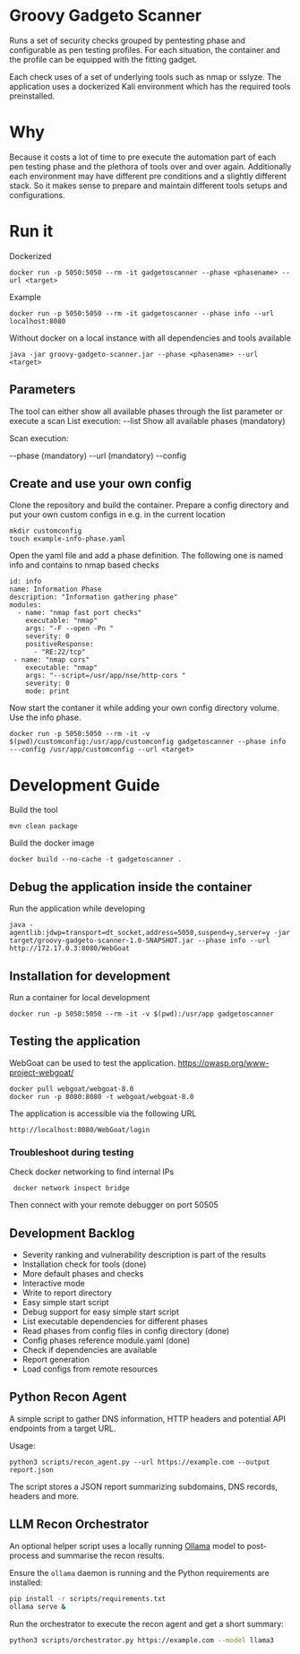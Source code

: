 # Groovy Gadgeto Scanner

Runs a set of security checks grouped by pentesting phase and configurable as pen testing profiles.
For each situation, the container and the profile can be equipped with the fitting gadget. 

Each check uses of a set of underlying tools such as nmap or sslyze.
The application uses a dockerized Kali environment which has the required tools preinstalled. 

# Why
Because it costs a lot of time to pre execute the automation part of each pen testing phase and the plethora of tools over and over again.
Additionally each environment may have different pre conditions and a slightly different stack. 
So it makes sense to prepare and maintain different tools setups and configurations.

# Run it

Dockerized

    docker run -p 5050:5050 --rm -it gadgetoscanner --phase <phasename> --url <target>
    
Example    
    
    docker run -p 5050:5050 --rm -it gadgetoscanner --phase info --url localhost:8080

Without docker on a local instance with all dependencies and tools available

    java -jar groovy-gadgeto-scanner.jar --phase <phasename> --url <target> 

## Parameters

The tool can either show all available phases through the list parameter or execute a scan
List execution:
--list Show all available phases (mandatory)

Scan execution:

--phase <phasename> (mandatory)
--url <target> (mandatory)
--config <path to configlocation>
    
    
## Create and use your own config

Clone the repository and build the container.
Prepare a config directory and put your own custom configs in e.g. in the current location

    mkdir customconfig
    touch example-info-phase.yaml
    
Open the yaml file and add a phase definition. The following one is named info and contains to nmap based checks

    id: info
    name: Information Phase
    description: "Information gathering phase"
    modules:
      - name: "nmap fast port checks"
        executable: "nmap"
        args: "-F --open -Pn "
        severity: 0
        positiveResponse:
          - "RE:22/tcp"
     - name: "nmap cors"
        executable: "nmap"
        args: "--script=/usr/app/nse/http-cors "
        severity: 0
        mode: print

Now start the contaner it while adding your own config directory volume. 
Use the info phase.
    
    docker run -p 5050:5050 --rm -it -v $(pwd)/customconfig:/usr/app/customconfig gadgetoscanner --phase info ---config /usr/app/customconfig --url <target>


# Development Guide

Build the tool
    
    mvn clean package
    
Build the docker image

    docker build --no-cache -t gadgetoscanner . 
        
## Debug the application inside the container

Run the application while developing    

    java -agentlib:jdwp=transport=dt_socket,address=5050,suspend=y,server=y -jar target/groovy-gadgeto-scanner-1.0-SNAPSHOT.jar --phase info --url http://172.17.0.3:8080/WebGoat
        
## Installation for development

Run a container for local development
    
    docker run -p 5050:5050 --rm -it -v $(pwd):/usr/app gadgetoscanner
    
## Testing the application

WebGoat can be used to test the application. https://owasp.org/www-project-webgoat/

    docker pull webgoat/webgoat-8.0
    docker run -p 8080:8080 -t webgoat/webgoat-8.0   
    
The application is accessible via the following URL

    http://localhost:8080/WebGoat/login 
    
### Troubleshoot during testing    
    
Check docker networking to find internal IPs

     docker network inspect bridge    
    
Then connect with your remote debugger on port 50505
    
## Development Backlog

* Severity ranking and vulnerability description is part of the results
* Installation check for tools (done)
* More default phases and checks
* Interactive mode
* Write to report directory  
* Easy simple start script
* Debug support for easy simple start script 
* List executable dependencies for different phases
* Read phases from config files in config directory (done)
* Config phases reference module.yaml (done)
* Check if dependencies are available 
* Report generation     
* Load configs from remote resources

## Python Recon Agent
A simple script to gather DNS information, HTTP headers and potential API endpoints from a target URL.

Usage:
```
python3 scripts/recon_agent.py --url https://example.com --output report.json
```
The script stores a JSON report summarizing subdomains, DNS records, headers and more.

## LLM Recon Orchestrator
An optional helper script uses a locally running [Ollama](https://ollama.com) model
to post-process and summarise the recon results.

Ensure the `ollama` daemon is running and the Python requirements are installed:

```bash
pip install -r scripts/requirements.txt
ollama serve &
```

Run the orchestrator to execute the recon agent and get a short summary:

```bash
python3 scripts/orchestrator.py https://example.com --model llama3
```

